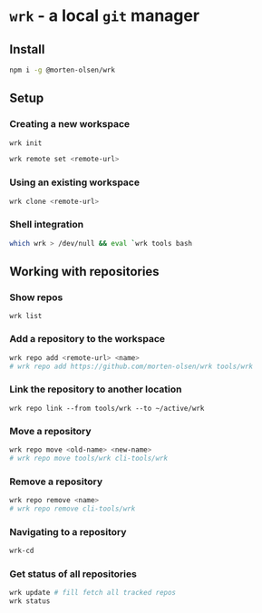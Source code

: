 `wrk` - a local `git` manager
====

Install
----

```bash
npm i -g @morten-olsen/wrk
```




Setup
----

### Creating a new workspace

```bash
wrk init
```

```bash
wrk remote set <remote-url>
```

### Using an existing workspace

```bash
wrk clone <remote-url>
```

### Shell integration

```bash
which wrk > /dev/null && eval `wrk tools bash
```



Working with repositories
----

### Show repos

```
wrk list
```

### Add a repository to the workspace

```bash
wrk repo add <remote-url> <name>
# wrk repo add https://github.com/morten-olsen/wrk tools/wrk
```

### Link the repository to another location

```
wrk repo link --from tools/wrk --to ~/active/wrk
```

### Move a repository

```bash
wrk repo move <old-name> <new-name>
# wrk repo move tools/wrk cli-tools/wrk
```

### Remove a repository

```bash
wrk repo remove <name>
# wrk repo remove cli-tools/wrk
```

### Navigating to a repository

```bash
wrk-cd
```

### Get status of all repositories

```bash
wrk update # fill fetch all tracked repos
wrk status
```
